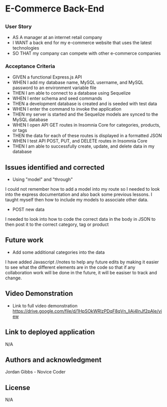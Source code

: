 # E-Commerce Back-End 

## ####################

### User Story

- AS A manager at an internet retail company
- I WANT a back end for my e-commerce website that uses the latest technologies
- SO THAT my company can compete with other e-commerce companies

### Acceptance Criteria

- GIVEN a functional Express.js API
- WHEN I add my database name, MySQL username, and MySQL password to an environment variable file
- THEN I am able to connect to a database using Sequelize
- WHEN I enter schema and seed commands
- THEN a development database is created and is seeded with test data
- WHEN I enter the command to invoke the application
- THEN my server is started and the Sequelize models are synced to the MySQL database
- WHEN I open API GET routes in Insomnia Core for categories, products, or tags
- THEN the data for each of these routes is displayed in a formatted JSON
- WHEN I test API POST, PUT, and DELETE routes in Insomnia Core
- THEN I am able to successfully create, update, and delete data in my database

## Issues identified and corrected

- Using "model" and "through"

I could not remember how to add a model into my route so I needed to look into the express documentation and also back some previous lessons. I taught myself then
how to include my models to associate other data.

- POST new data

I needed to look into how to code the correct data in the body in JSON to then post it to the correct category, tag or product

## Future work
  
- Add some additional categories into the data

I have added  Javascript //notes to help any future edits by making it easier to see what the different elements are in the code so that if any collaboration work will be done in the future, it will be easiser to track and change.

## Video Demonstration

- Link to full video demonstration
https://drive.google.com/file/d/1HpSOkWRlzPDqF8qVn_liAi4InJf2pAle/view

## Link to deployed application

N/A

## Authors and acknowledgment

Jordan Gibbs - Novice Coder

## License

N/A
